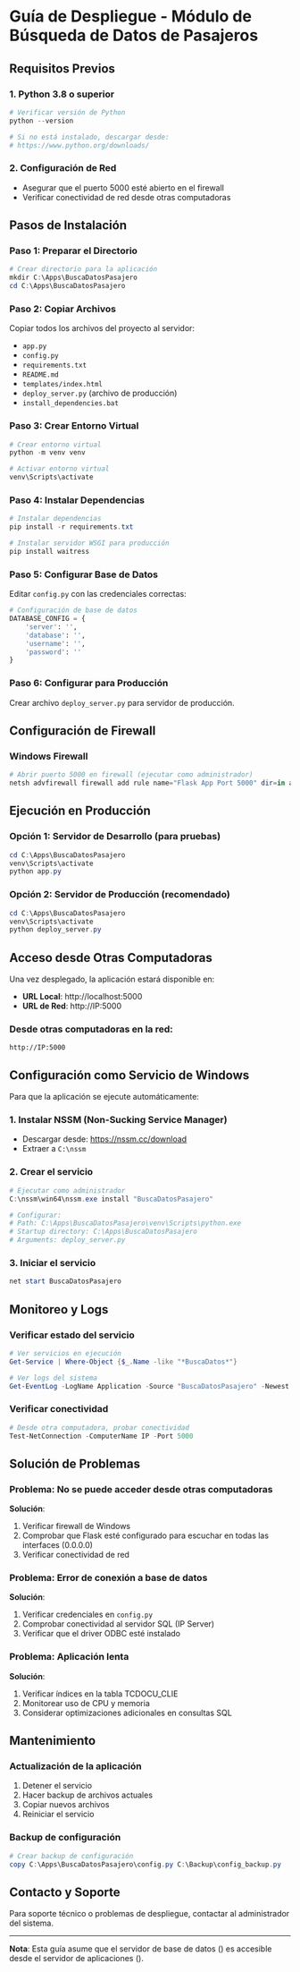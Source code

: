 # Guía de Despliegue - Módulo de Búsqueda de Datos de Pasajeros



## Requisitos Previos

### 1. Python 3.8 o superior
```powershell
# Verificar versión de Python
python --version

# Si no está instalado, descargar desde:
# https://www.python.org/downloads/
```

### 2. Configuración de Red
- Asegurar que el puerto 5000 esté abierto en el firewall
- Verificar conectividad de red desde otras computadoras

## Pasos de Instalación

### Paso 1: Preparar el Directorio
```powershell
# Crear directorio para la aplicación
mkdir C:\Apps\BuscaDatosPasajero
cd C:\Apps\BuscaDatosPasajero
```

### Paso 2: Copiar Archivos
Copiar todos los archivos del proyecto al servidor:
- `app.py`
- `config.py`
- `requirements.txt`
- `README.md`
- `templates/index.html`
- `deploy_server.py` (archivo de producción)
- `install_dependencies.bat`

### Paso 3: Crear Entorno Virtual
```powershell
# Crear entorno virtual
python -m venv venv

# Activar entorno virtual
venv\Scripts\activate
```

### Paso 4: Instalar Dependencias
```powershell
# Instalar dependencias
pip install -r requirements.txt

# Instalar servidor WSGI para producción
pip install waitress
```

### Paso 5: Configurar Base de Datos
Editar `config.py` con las credenciales correctas:
```python
# Configuración de base de datos
DATABASE_CONFIG = {
    'server': '',
    'database': '',
    'username': '',
    'password': ''
}
```

### Paso 6: Configurar para Producción
Crear archivo `deploy_server.py` para servidor de producción.

## Configuración de Firewall

### Windows Firewall
```powershell
# Abrir puerto 5000 en firewall (ejecutar como administrador)
netsh advfirewall firewall add rule name="Flask App Port 5000" dir=in action=allow protocol=TCP localport=5000
```

## Ejecución en Producción

### Opción 1: Servidor de Desarrollo (para pruebas)
```powershell
cd C:\Apps\BuscaDatosPasajero
venv\Scripts\activate
python app.py
```

### Opción 2: Servidor de Producción (recomendado)
```powershell
cd C:\Apps\BuscaDatosPasajero
venv\Scripts\activate
python deploy_server.py
```

## Acceso desde Otras Computadoras

Una vez desplegado, la aplicación estará disponible en:
- **URL Local**: http://localhost:5000
- **URL de Red**: http://IP:5000

### Desde otras computadoras en la red:
```
http://IP:5000
```

## Configuración como Servicio de Windows

Para que la aplicación se ejecute automáticamente:

### 1. Instalar NSSM (Non-Sucking Service Manager)
- Descargar desde: https://nssm.cc/download
- Extraer a `C:\nssm`

### 2. Crear el servicio
```powershell
# Ejecutar como administrador
C:\nssm\win64\nssm.exe install "BuscaDatosPasajero"

# Configurar:
# Path: C:\Apps\BuscaDatosPasajero\venv\Scripts\python.exe
# Startup directory: C:\Apps\BuscaDatosPasajero
# Arguments: deploy_server.py
```

### 3. Iniciar el servicio
```powershell
net start BuscaDatosPasajero
```

## Monitoreo y Logs

### Verificar estado del servicio
```powershell
# Ver servicios en ejecución
Get-Service | Where-Object {$_.Name -like "*BuscaDatos*"}

# Ver logs del sistema
Get-EventLog -LogName Application -Source "BuscaDatosPasajero" -Newest 10
```

### Verificar conectividad
```powershell
# Desde otra computadora, probar conectividad
Test-NetConnection -ComputerName IP -Port 5000
```

## Solución de Problemas

### Problema: No se puede acceder desde otras computadoras
**Solución**:
1. Verificar firewall de Windows
2. Comprobar que Flask esté configurado para escuchar en todas las interfaces (0.0.0.0)
3. Verificar conectividad de red

### Problema: Error de conexión a base de datos
**Solución**:
1. Verificar credenciales en `config.py`
2. Comprobar conectividad al servidor SQL (IP Server)
3. Verificar que el driver ODBC esté instalado

### Problema: Aplicación lenta
**Solución**:
1. Verificar índices en la tabla TCDOCU_CLIE
2. Monitorear uso de CPU y memoria
3. Considerar optimizaciones adicionales en consultas SQL

## Mantenimiento

### Actualización de la aplicación
1. Detener el servicio
2. Hacer backup de archivos actuales
3. Copiar nuevos archivos
4. Reiniciar el servicio

### Backup de configuración
```powershell
# Crear backup de configuración
copy C:\Apps\BuscaDatosPasajero\config.py C:\Backup\config_backup.py
```

## Contacto y Soporte

Para soporte técnico o problemas de despliegue, contactar al administrador del sistema.

---
**Nota**: Esta guía asume que el servidor de base de datos () es accesible desde el servidor de aplicaciones ().